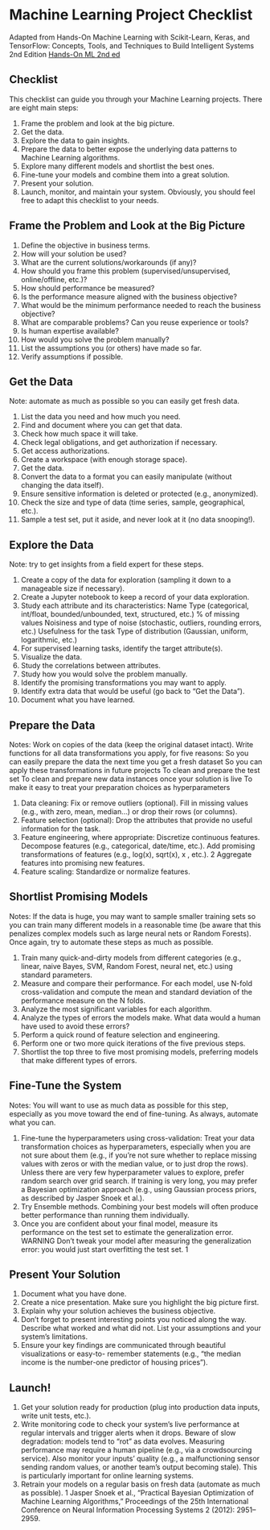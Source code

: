 # Machine Learning Project Checklist 

Adapted from  Hands-On Machine Learning with Scikit-Learn, Keras, and TensorFlow: Concepts, Tools, and Techniques to Build Intelligent Systems 2nd Edition
[Hands-On ML 2nd ed](https://www.amazon.com/_/dp/1492032646)

## Checklist

This checklist can guide you through your Machine Learning projects. There are eight main steps:

1. Frame the problem and look at the big picture.
2. Get the data.
3. Explore the data to gain insights.
4. Prepare the data to better expose the underlying data patterns to Machine Learning
algorithms.
5. Explore many different models and shortlist the best ones.
6. Fine-tune your models and combine them into a great solution.
7. Present your solution.
8. Launch, monitor, and maintain your system.
Obviously, you should feel free to adapt this checklist to your needs.

## Frame the Problem and Look at the Big Picture
1. Define the objective in business terms.
2. How will your solution be used?
3. What are the current solutions/workarounds (if any)?
4. How should you frame this problem (supervised/unsupervised, online/offline, etc.)?
5. How should performance be measured?
6. Is the performance measure aligned with the business objective?
7. What would be the minimum performance needed to reach the business objective?
8. What are comparable problems? Can you reuse experience or tools?
9. Is human expertise available?
10. How would you solve the problem manually?
11. List the assumptions you (or others) have made so far.
12. Verify assumptions if possible.

## Get the Data
Note: automate as much as possible so you can easily get fresh data.
1. List the data you need and how much you need.
2. Find and document where you can get that data.
3. Check how much space it will take.
4. Check legal obligations, and get authorization if necessary.
5. Get access authorizations.
6. Create a workspace (with enough storage space).
7. Get the data.
8. Convert the data to a format you can easily manipulate (without changing the data itself).
9. Ensure sensitive information is deleted or protected (e.g., anonymized).
10. Check the size and type of data (time series, sample, geographical, etc.).
11. Sample a test set, put it aside, and never look at it (no data snooping!).

## Explore the Data
Note: try to get insights from a field expert for these steps.
1. Create a copy of the data for exploration (sampling it down to a manageable size if necessary).
2. Create a Jupyter notebook to keep a record of your data exploration.
3. Study each attribute and its characteristics:
Name
Type (categorical, int/float, bounded/unbounded, text, structured, etc.)
% of missing values
Noisiness and type of noise (stochastic, outliers, rounding errors, etc.)
Usefulness for the task
Type of distribution (Gaussian, uniform, logarithmic, etc.)
4. For supervised learning tasks, identify the target attribute(s).
5. Visualize the data.
6. Study the correlations between attributes.
7. Study how you would solve the problem manually.
8. Identify the promising transformations you may want to apply.
9. Identify extra data that would be useful (go back to “Get the Data”).
10. Document what you have learned.

## Prepare the Data
Notes:
Work on copies of the data (keep the original dataset intact).
Write functions for all data transformations you apply, for five reasons:
So you can easily prepare the data the next time you get a fresh dataset
So you can apply these transformations in future projects
To clean and prepare the test set
To clean and prepare new data instances once your solution is live
To make it easy to treat your preparation choices as hyperparameters
1. Data cleaning:
Fix or remove outliers (optional).
Fill in missing values (e.g., with zero, mean, median…) or drop their rows (or columns).
2. Feature selection (optional):
Drop the attributes that provide no useful information for the task.
3. Feature engineering, where appropriate:
Discretize continuous features.
Decompose features (e.g., categorical, date/time, etc.).
Add promising transformations of features (e.g., log(x), sqrt(x), x , etc.).
2
Aggregate features into promising new features.
4. Feature scaling:
Standardize or normalize features.

## Shortlist Promising Models
Notes:
If the data is huge, you may want to sample smaller training sets so you can train many
different models in a reasonable time (be aware that this penalizes complex models such as
large neural nets or Random Forests).
Once again, try to automate these steps as much as possible.
1. Train many quick-and-dirty models from different categories (e.g., linear, naive Bayes, SVM,
Random Forest, neural net, etc.) using standard parameters.
2. Measure and compare their performance.
For each model, use N-fold cross-validation and compute the mean and standard
deviation of the performance measure on the N folds.
3. Analyze the most significant variables for each algorithm.
4. Analyze the types of errors the models make.
What data would a human have used to avoid these errors?
5. Perform a quick round of feature selection and engineering.
6. Perform one or two more quick iterations of the five previous steps.
7. Shortlist the top three to five most promising models, preferring models that make different
types of errors.
## Fine-Tune the System
Notes:
You will want to use as much data as possible for this step, especially as you move toward the
end of fine-tuning.
As always, automate what you can.
1. Fine-tune the hyperparameters using cross-validation:
Treat your data transformation choices as hyperparameters, especially when you are not
sure about them (e.g., if you’re not sure whether to replace missing values with zeros or
with the median value, or to just drop the rows).
Unless there are very few hyperparameter values to explore, prefer random search over
grid search. If training is very long, you may prefer a Bayesian optimization approach
(e.g., using Gaussian process priors, as described by Jasper Snoek et al.).
2. Try Ensemble methods. Combining your best models will often produce better performance
than running them individually.
3. Once you are confident about your final model, measure its performance on the test set to
estimate the generalization error.
WARNING
Don’t tweak your model after measuring the generalization error: you would just start overfitting the test
set.
1
## Present Your Solution
1. Document what you have done.
2. Create a nice presentation.
Make sure you highlight the big picture first.
3. Explain why your solution achieves the business objective.
4. Don’t forget to present interesting points you noticed along the way.
Describe what worked and what did not.
List your assumptions and your system’s limitations.
5. Ensure your key findings are communicated through beautiful visualizations or easy-to-
remember statements (e.g., “the median income is the number-one predictor of housing
prices”).
## Launch!
1. Get your solution ready for production (plug into production data inputs, write unit tests, etc.).
2. Write monitoring code to check your system’s live performance at regular intervals and trigger
alerts when it drops.
Beware of slow degradation: models tend to “rot” as data evolves.
Measuring performance may require a human pipeline (e.g., via a crowdsourcing
service).
Also monitor your inputs’ quality (e.g., a malfunctioning sensor sending random values,
or another team’s output becoming stale). This is particularly important for online
learning systems.
3. Retrain your models on a regular basis on fresh data (automate as much as possible).
1 Jasper Snoek et al., “Practical Bayesian Optimization of Machine Learning Algorithms,” Proceedings of the
25th International Conference on Neural Information Processing Systems 2 (2012): 2951–2959.
